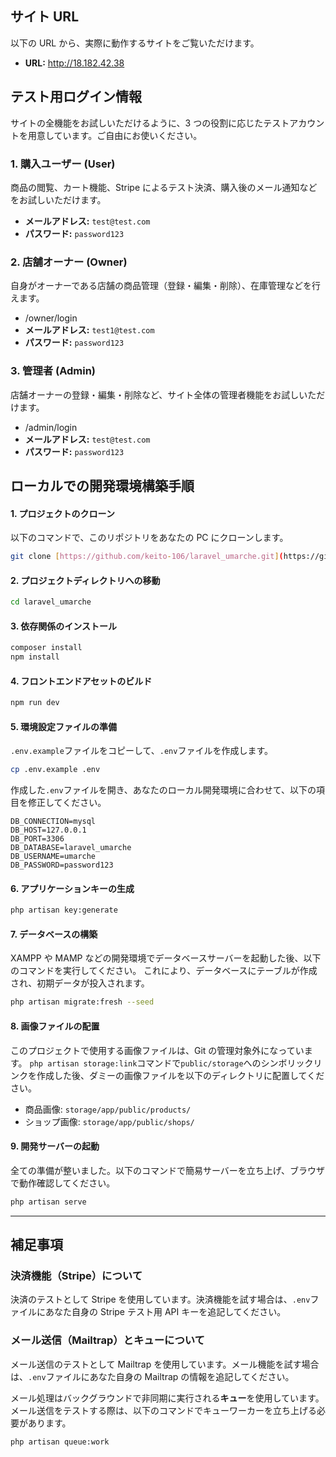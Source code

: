 ## サイト URL

以下の URL から、実際に動作するサイトをご覧いただけます。

-   **URL:** http://18.182.42.38

## テスト用ログイン情報

サイトの全機能をお試しいただけるように、3 つの役割に応じたテストアカウントを用意しています。ご自由にお使いください。

### 1. 購入ユーザー (User)

商品の閲覧、カート機能、Stripe によるテスト決済、購入後のメール通知などをお試しいただけます。

-   **メールアドレス:** `test@test.com`
-   **パスワード:** `password123`

### 2. 店舗オーナー (Owner)

自身がオーナーである店舗の商品管理（登録・編集・削除）、在庫管理などを行えます。

-   /owner/login
-   **メールアドレス:** `test1@test.com`
-   **パスワード:** `password123`

### 3. 管理者 (Admin)

店舗オーナーの登録・編集・削除など、サイト全体の管理者機能をお試しいただけます。

-   /admin/login
-   **メールアドレス:** `test@test.com`
-   **パスワード:** `password123`

## ローカルでの開発環境構築手順

#### 1. プロジェクトのクローン

以下のコマンドで、このリポジトリをあなたの PC にクローンします。

```bash
git clone [https://github.com/keito-106/laravel_umarche.git](https://github.com/keito-106/laravel_umarche.git)
```

#### 2. プロジェクトディレクトリへの移動

```bash
cd laravel_umarche
```

#### 3. 依存関係のインストール

```bash
composer install
npm install
```

#### 4. フロントエンドアセットのビルド

```bash
npm run dev
```

#### 5. 環境設定ファイルの準備

`.env.example`ファイルをコピーして、`.env`ファイルを作成します。

```bash
cp .env.example .env
```

作成した`.env`ファイルを開き、あなたのローカル開発環境に合わせて、以下の項目を修正してください。

```env
DB_CONNECTION=mysql
DB_HOST=127.0.0.1
DB_PORT=3306
DB_DATABASE=laravel_umarche
DB_USERNAME=umarche
DB_PASSWORD=password123
```

#### 6. アプリケーションキーの生成

```bash
php artisan key:generate
```

#### 7. データベースの構築

XAMPP や MAMP などの開発環境でデータベースサーバーを起動した後、以下のコマンドを実行してください。
これにより、データベースにテーブルが作成され、初期データが投入されます。

```bash
php artisan migrate:fresh --seed
```

#### 8. 画像ファイルの配置

このプロジェクトで使用する画像ファイルは、Git の管理対象外になっています。
`php artisan storage:link`コマンドで`public/storage`へのシンボリックリンクを作成した後、ダミーの画像ファイルを以下のディレクトリに配置してください。

-   商品画像: `storage/app/public/products/`
-   ショップ画像: `storage/app/public/shops/`

#### 9. 開発サーバーの起動

全ての準備が整いました。以下のコマンドで簡易サーバーを立ち上げ、ブラウザで動作確認してください。

```bash
php artisan serve
```

---

## 補足事項

### 決済機能（Stripe）について

決済のテストとして Stripe を使用しています。決済機能を試す場合は、`.env`ファイルにあなた自身の Stripe テスト用 API キーを追記してください。

### メール送信（Mailtrap）とキューについて

メール送信のテストとして Mailtrap を使用しています。メール機能を試す場合は、`.env`ファイルにあなた自身の Mailtrap の情報を追記してください。

メール処理はバックグラウンドで非同期に実行される**キュー**を使用しています。メール送信をテストする際は、以下のコマンドでキューワーカーを立ち上げる必要があります。

```bash
php artisan queue:work
```

```

```
